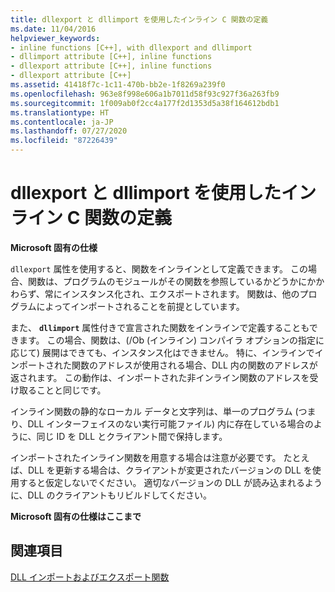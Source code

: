 ```yaml
---
title: dllexport と dllimport を使用したインライン C 関数の定義
ms.date: 11/04/2016
helpviewer_keywords:
- inline functions [C++], with dllexport and dllimport
- dllimport attribute [C++], inline functions
- dllexport attribute [C++], inline functions
- dllexport attribute [C++]
ms.assetid: 41418f7c-1c11-470b-bb2e-1f8269a239f0
ms.openlocfilehash: 963e8f998e606a1b7011d58f93c927f36a263fb9
ms.sourcegitcommit: 1f009ab0f2cc4a177f2d1353d5a38f164612bdb1
ms.translationtype: HT
ms.contentlocale: ja-JP
ms.lasthandoff: 07/27/2020
ms.locfileid: "87226439"
---
```

# <a name="defining-inline-c-functions-with-dllexport-and-dllimport"></a>dllexport と dllimport を使用したインライン C 関数の定義

**Microsoft 固有の仕様**

`dllexport` 属性を使用すると、関数をインラインとして定義できます。 この場合、関数は、プログラムのモジュールがその関数を参照しているかどうかにかかわらず、常にインスタンス化され、エクスポートされます。 関数は、他のプログラムによってインポートされることを前提としています。

また、 **`dllimport`** 属性付きで宣言された関数をインラインで定義することもできます。 この場合、関数は、(/Ob (インライン) コンパイラ オプションの指定に応じて) 展開はできても、インスタンス化はできません。 特に、インラインでインポートされた関数のアドレスが使用される場合、DLL 内の関数のアドレスが返されます。 この動作は、インポートされた非インライン関数のアドレスを受け取ることと同じです。

インライン関数の静的なローカル データと文字列は、単一のプログラム (つまり、DLL インターフェイスのない実行可能ファイル) 内に存在している場合のように、同じ ID を DLL とクライアント間で保持します。

インポートされたインライン関数を用意する場合は注意が必要です。 たとえば、DLL を更新する場合は、クライアントが変更されたバージョンの DLL を使用すると仮定しないでください。 適切なバージョンの DLL が読み込まれるように、DLL のクライアントもリビルドしてください。

**Microsoft 固有の仕様はここまで**

## <a name="see-also"></a>関連項目

[DLL インポートおよびエクスポート関数](../c-language/dll-import-and-export-functions.md)
